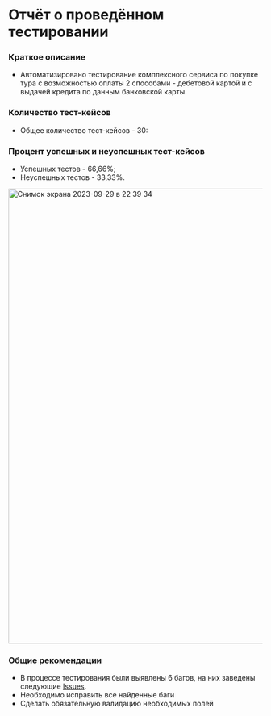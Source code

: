# Отчёт о проведённом тестировании
### Краткое описание
- Автоматизировано тестирование комплексного сервиса по покупке тура с возможностью оплаты 2 способами - дебетовой картой и с выдачей кредита по данным банковской карты.
### Количество тест-кейсов
- Общее количество тест-кейсов - 30:

### Процент успешных и неуспешных тест-кейсов
- Успешных тестов - 66,66%;
- Неуспешных тестов - 33,33%.
<img width="903" alt="Снимок экрана 2023-09-29 в 22 39 34" src="https://github.com/MaksD88/qa-diploma/assets/12321224/fc28920c-d585-4771-99d3-b7f7ba8704f0">



### Общие рекомендации
- В процессе тестирования были выявлены 6 багов, на них заведены следующие [Issues](https://github.com/MaksD88/qa-diploma/issues).
- Необходимо исправить все найденные баги
- Сделать обязательную валидацию необходимых полей
